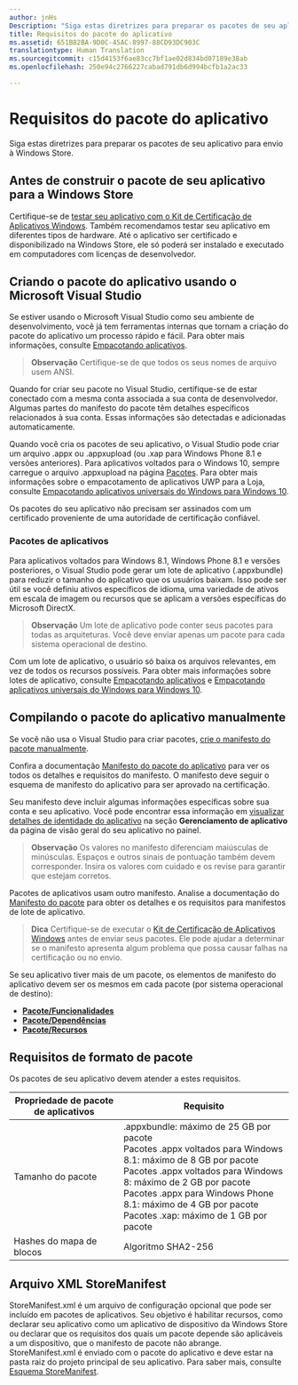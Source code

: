 ```yaml
---
author: jnHs
Description: "Siga estas diretrizes para preparar os pacotes de seu aplicativo para envio à Windows Store."
title: Requisitos do pacote do aplicativo
ms.assetid: 651B82BA-9D0C-45AC-8997-88CD93DC903C
translationtype: Human Translation
ms.sourcegitcommit: c15d4153f6ae83cc7bf1ae02d834bd07189e38ab
ms.openlocfilehash: 250e94c2766227cabad791db6d994bcfb1a2ac33

---
```


# Requisitos do pacote do aplicativo

Siga estas diretrizes para preparar os pacotes de seu aplicativo para envio à Windows Store.

## Antes de construir o pacote de seu aplicativo para a Windows Store

Certifique-se de [testar seu aplicativo com o Kit de Certificação de Aplicativos Windows](https://msdn.microsoft.com/library/windows/apps/mt186449). Também recomendamos testar seu aplicativo em diferentes tipos de hardware. Até o aplicativo ser certificado e disponibilizado na Windows Store, ele só poderá ser instalado e executado em computadores com licenças de desenvolvedor.

## Criando o pacote do aplicativo usando o Microsoft Visual Studio

Se estiver usando o Microsoft Visual Studio como seu ambiente de desenvolvimento, você já tem ferramentas internas que tornam a criação do pacote do aplicativo um processo rápido e fácil. Para obter mais informações, consulte [Empacotando aplicativos](https://msdn.microsoft.com/library/windows/apps/mt270969).

> **Observação**  Certifique-se de que todos os seus nomes de arquivo usem ANSI. 


Quando for criar seu pacote no Visual Studio, certifique-se de estar conectado com a mesma conta associada a sua conta de desenvolvedor. Algumas partes do manifesto do pacote têm detalhes específicos relacionados à sua conta. Essas informações são detectadas e adicionadas automaticamente.

Quando você cria os pacotes de seu aplicativo, o Visual Studio pode criar um arquivo .appx ou .appxupload (ou .xap para Windows Phone 8.1 e versões anteriores). Para aplicativos voltados para o Windows 10, sempre carregue o arquivo .appxupload na página [Pacotes](upload-app-packages.md). Para obter mais informações sobre o empacotamento de aplicativos UWP para a Loja, consulte [Empacotando aplicativos universais do Windows para Windows 10](http://go.microsoft.com/fwlink/p/?LinkId=620193 ).

Os pacotes do seu aplicativo não precisam ser assinados com um certificado proveniente de uma autoridade de certificação confiável.

### Pacotes de aplicativos

Para aplicativos voltados para Windows 8.1, Windows Phone 8.1 e versões posteriores, o Visual Studio pode gerar um lote de aplicativo (.appxbundle) para reduzir o tamanho do aplicativo que os usuários baixam. Isso pode ser útil se você definiu ativos específicos de idioma, uma variedade de ativos em escala de imagem ou recursos que se aplicam a versões específicas do Microsoft DirectX.

> **Observação**  Um lote de aplicativo pode conter seus pacotes para todas as arquiteturas. Você deve enviar apenas um pacote para cada sistema operacional de destino.


Com um lote de aplicativo, o usuário só baixa os arquivos relevantes, em vez de todos os recursos possíveis. Para obter mais informações sobre lotes de aplicativo, consulte [Empacotando aplicativos](https://msdn.microsoft.com/library/windows/apps/mt270969) e [Empacotando aplicativos universais do Windows para Windows 10](http://go.microsoft.com/fwlink/p/?LinkId=620193 ).

## Compilando o pacote do aplicativo manualmente

Se você não usa o Visual Studio para criar pacotes, [crie o manifesto do pacote manualmente](https://msdn.microsoft.com/library/windows/apps/br211476).

Confira a documentação [Manifesto do pacote do aplicativo](https://msdn.microsoft.com/library/windows/apps/br211474) para ver os todos os detalhes e requisitos do manifesto. O manifesto deve seguir o esquema de manifesto do aplicativo para ser aprovado na certificação.

Seu manifesto deve incluir algumas informações específicas sobre sua conta e seu aplicativo. Você pode encontrar essa informação em [visualizar detalhes de identidade do aplicativo](view-app-identity-details.md) na seção **Gerenciamento de aplicativo** da página de visão geral do seu aplicativo no painel.

> **Observação**  Os valores no manifesto diferenciam maiúsculas de minúsculas. Espaços e outros sinais de pontuação também devem corresponder. Insira os valores com cuidado e os revise para garantir que estejam corretos.


Pacotes de aplicativos usam outro manifesto. Analise a documentação do [Manifesto do pacote](https://msdn.microsoft.com/library/windows/apps/dn263089) para obter os detalhes e os requisitos para manifestos de lote de aplicativo.

> **Dica**  Certifique-se de executar o [Kit de Certificação de Aplicativos Windows](https://msdn.microsoft.com/library/windows/apps/mt186449) antes de enviar seus pacotes. Ele pode ajudar a determinar se o manifesto apresenta algum problema que possa causar falhas na certificação ou no envio.


Se seu aplicativo tiver mais de um pacote, os elementos de manifesto do aplicativo devem ser os mesmos em cada pacote (por sistema operacional de destino):

-   [**Pacote/Funcionalidades**](https://msdn.microsoft.com/library/windows/apps/br211422)
-   [**Pacote/Dependências**](https://msdn.microsoft.com/library/windows/apps/br211428)
-   [**Pacote/Recursos**](https://msdn.microsoft.com/library/windows/apps/br211462)

## Requisitos de formato de pacote

Os pacotes de seu aplicativo devem atender a estes requisitos.

| Propriedade de pacote de aplicativos | Requisito                                                          |
|----------------------|----------------------------------------------------------------------|
| Tamanho do pacote         | .appxbundle: máximo de 25 GB por pacote <br>Pacotes .appx voltados para Windows 8.1: máximo de 8 GB por pacote <br> Pacotes .appx voltados para Windows 8: máximo de 2 GB por pacote <br> Pacotes .appx para Windows Phone 8.1: máximo de 4 GB por pacote <br> Pacotes .xap: máximo de 1 GB por pacote                                                                           |
| Hashes do mapa de blocos     | Algoritmo SHA2-256                                                   |
 

## Arquivo XML StoreManifest

StoreManifest.xml é um arquivo de configuração opcional que pode ser incluído em pacotes de aplicativos. Seu objetivo é habilitar recursos, como declarar seu aplicativo como um aplicativo de dispositivo da Windows Store ou declarar que os requisitos dos quais um pacote depende são aplicáveis a um dispositivo, que o manifesto de pacote não abrange. StoreManifest.xml é enviado com o pacote do aplicativo e deve estar na pasta raiz do projeto principal de seu aplicativo. Para saber mais, consulte [Esquema StoreManifest](https://msdn.microsoft.com/library/windows/apps/mt617325).

 

 







<!--HONumber=Aug16_HO3-->


